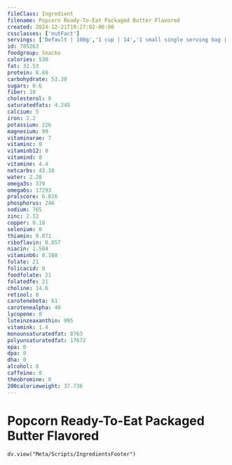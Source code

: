 ```yaml
---
fileClass: Ingredient
filename: Popcorn Ready-To-Eat Packaged Butter Flavored
created: 2024-12-21T19:27:02-06:00
cssclasses: ['nutFact']
servings: ['Default | 100g','1 cup | 14','1 small single serving bag | 28','1 medium single serving bag | 57','1 large single serving bag | 85','1 single serving bag, nfs | 57','1 kernel | 0']
id: 785263
foodgroup: Snacks
calories: 530
fat: 32.53
protein: 8.88
carbohydrate: 53.38
sugars: 0.6
fiber: 10
cholesterol: 0
saturatedfats: 4.245
calcium: 5
iron: 2.2
potassium: 226
magnesium: 99
vitaminarae: 7
vitaminc: 0
vitaminb12: 0
vitamind: 0
vitamine: 4.4
netcarbs: 43.38
water: 2.28
omega3s: 379
omega6s: 17293
pralscore: 6.016
phosphorus: 246
sodium: 765
zinc: 2.12
copper: 0.18
selenium: 0
thiamin: 0.071
riboflavin: 0.057
niacin: 1.584
vitaminb6: 0.108
folate: 21
folicacid: 0
foodfolate: 21
folatedfe: 21
choline: 14.6
retinol: 0
carotenebeta: 61
carotenealpha: 40
lycopene: 0
luteinzeaxanthin: 995
vitamink: 1.4
monounsaturatedfat: 8763
polyunsaturatedfat: 17672
epa: 0
dpa: 0
dha: 0
alcohol: 0
caffeine: 0
theobromine: 0
200calorieweight: 37.736
---
```


# Popcorn Ready-To-Eat Packaged Butter Flavored

```dataviewjs
dv.view("Meta/Scripts/IngredientsFooter")
```